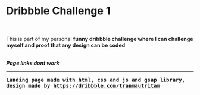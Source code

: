 <h1>Dribbble Challenge 1</h1>	
<br/>

<p>This is part of my personal <strong>funny dribbble challenge<strong> where I can challenge myself and proof that any design can be coded</p>
 <br>
<em>Page links dont work</em>
 <hr>

<tt>Landing page made with html, css and js and gsap library, design made by https://dribbble.com/tranmautritam</tt>	
